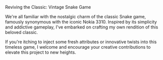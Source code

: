 Reviving the Classic: Vintage Snake Game

We're all familiar with the nostalgic charm of the classic Snake game, famously synonymous with the iconic Nokia 3310. Inspired by its simplicity and addictive gameplay, I've embarked on crafting my own rendition of this beloved classic.

If you're itching to inject some fresh attributes or innovative twists into this timeless game, I welcome and encourage your creative contributions to elevate this project to new heights.
